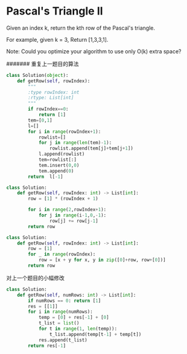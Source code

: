 # Pascal's Triangle II

Given an index k, return the kth row of the Pascal's triangle.

For example, given k = 3,
Return [1,3,3,1].

Note:
Could you optimize your algorithm to use only O(k) extra space?

####### 重复上一题目的算法

```python
class Solution(object):
    def getRow(self, rowIndex):
        """
        :type rowIndex: int
        :rtype: List[int]
        """
        if rowIndex==0:
            return [1]
        tem=[0,1]
        l=[]
        for i in range(rowIndex+1):
            rowlist=[]
            for j in range(len(tem)-1):
                rowlist.append(tem[j]+tem[j+1])
            l.append(rowlist)
            tem=rowlist[:]
            tem.insert(0,0)
            tem.append(0)
        return  l[-1]

```

```Python
class Solution:
    def getRow(self, rowIndex: int) -> List[int]:
        row = [1] * (rowIndex + 1)

        for i in range(2,rowIndex+1):
            for j in range(i-1,0,-1):
                row[j] += row[j-1]
        return row

```

```python
class Solution:
    def getRow(self, rowIndex: int) -> List[int]:
        row = [1]
        for _ in range(rowIndex):
            row = [x + y for x, y in zip([0]+row, row+[0])]
        return row
```

对上一个题目的小幅修改

```python
class Solution:
    def getRow(self, numRows: int) -> List[int]:
        if numRows == 0: return [1]
        res = [[1]]
        for i in range(numRows):
            temp = [0] + res[-1] + [0]
            t_list = list()
            for t in range(1, len(temp)):
                t_list.append(temp[t-1] + temp[t])
            res.append(t_list)
        return res[-1]
```
